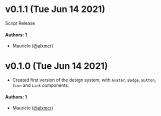 # v0.1.1 (Tue Jun 14 2021)

Script Release

#### Authors: 1

- Mauricio ([@alxmcr](https://github.com/alxmcr))

# v0.1.0 (Tue Jun 14 2021)

- Created first version of the design system, with `Avatar`, `Badge`, `Button`, `Icon` and `Link` components.

#### Authors: 1

- Mauricio ([@alxmcr](https://github.com/alxmcr))
